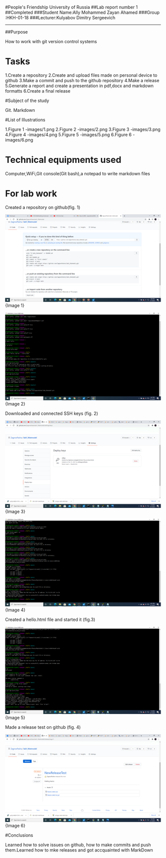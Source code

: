 #People's Friendship University of Russia
##Lab report number 1
##Completed
###Student Name:Ally Mohammed Zayan Ahamed
###Group :HKH-01-18
###Lecturer:Kulyabov Dimitry Sergeevich

------

##Purpose


How to work with git version control systems

# Tasks

1.Create a repository
2.Create and upload files made on personal device to github
3.Make a commit and push to the github repository
4.Make a release
5.Generate a report and create a presentation in pdf,docx and markdown formatts
6.Create a final release

#Subject of the study

Git. Markdown

#List of Illustrations

1.Figure 1 -images/1.png
2.Figure 2 -images/2.png
3.Figure 3 -images/3.png
4.Figure 4 -images/4.png
5.Figure 5 -images/5.png
6.Figure 6 -images/6.png

# Technical equipments used
Computer,WiFi,Git console(Git bash),a notepad to write markdown files

# For lab work

Created a repository on github(fig. 1)

![Picture name](images/1.png){Image 1}

![Picture name](images/2.png){Image 2}

Downloaded and connected SSH keys (fig. 2)

![Picture name](images/3.png){Image 3}

![Picture name](images/4.png){Image 4}

Created a hello.html file and started it (fig.3)

![Picture name](images/5.png){Image 5}

Made a release test on github (fig. 4)

![Picture name](images/6.png){Image 6}


#Conclusions

Learned how to solve issues on github, how to make commits and push them.Learned how to mke releases and got accquainted with MarkDown
